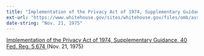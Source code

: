 ```yaml
---
title: "Implementation of the Privacy Act of 1974, Supplementary Guidance, 40 Fed. Reg. 5,674"
ext-url: "https://www.whitehouse.gov/sites/whitehouse.gov/files/omb/assets/OMB/inforeg/implementation1974.pdf"
date-string: "Nov. 21, 1975"
---
```

[Implementation of the Privacy Act of 1974, Supplementary Guidance, 40 Fed. Reg. 5,674 ](https://www.whitehouse.gov/sites/whitehouse.gov/files/omb/assets/OMB/inforeg/implementation1974.pdf) (Nov. 21, 1975)
